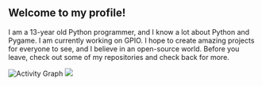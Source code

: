 ## Welcome to my profile!
I am a 13-year old Python programmer, and I know a lot about Python and Pygame. I am currently working on GPIO. I hope to create amazing projects for everyone to see, and I believe in an open-source world. Before you leave, check out some of my repositories and check back for more.

![Activity Graph](https://activity-graph.herokuapp.com/graph?username=aarindave&theme=github)
<img src="https://github-readme-stats.vercel.app/api/top-langs/?username=aarindave&layout=compact"/>

